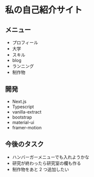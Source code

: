 # 私の自己紹介サイト

## メニュー

- プロフィール
- 大学
- スキル
- blog
- ランニング
- 制作物

## 開発

- Next.js
- Typescript
- vanilla-extract
- bootstrap
- material-ui
- framer-motion

## 今後のタスク

- ハンバーガーメニューでも入れようかな
- 研究が終わったら研究室の欄も作る
- 制作物をあと 2 つ追加したい
